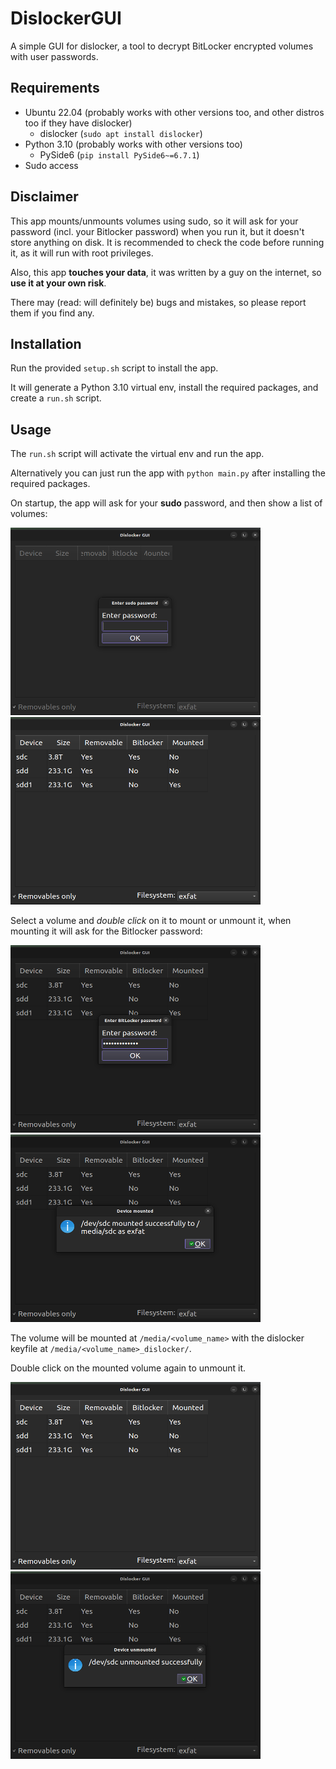 # DislockerGUI
A simple GUI for dislocker, a tool to decrypt BitLocker encrypted volumes with user passwords.

## Requirements
- Ubuntu 22.04 (probably works with other versions too, and other distros too if they have dislocker) 
  - dislocker (`sudo apt install dislocker`)
- Python 3.10 (probably works with other versions too)
  - PySide6 (`pip install PySide6~=6.7.1`)
- Sudo access

## Disclaimer
This app mounts/unmounts volumes using sudo, so it will ask for your password (incl. your Bitlocker password) when you run it, but it doesn't store anything on disk. 
It is recommended to check the code before running it, as it will run with root privileges.

Also, this app **touches your data**, it was written by a guy on the internet, so **use it at your own risk**.

There may (read: will definitely be) bugs and mistakes, so please report them if you find any.

## Installation

Run the provided `setup.sh` script to install the app.

It will generate a Python 3.10 virtual env, install the required packages, and create a `run.sh` script.

## Usage

The `run.sh` script will activate the virtual env and run the app.

Alternatively you can just run the app with `python main.py` after installing the required packages.

On startup, the app will ask for your **sudo** password, and then show a list of volumes:

<img alt="startup.png" height="300" src="res/startup.png" width="400"/>
<img alt="list.png" height="300" src="res/list.png" width="400"/>

Select a volume and *double click* on it to mount or unmount it, when mounting it will ask for the Bitlocker password:

<img alt="bitlocker.png" height="300" src="res/bitlocker.png" width="400"/>
<img alt="mountok.png" height="300" src="res/mountok.png" width="400"/>

The volume will be mounted at `/media/<volume_name>` with the dislocker keyfile at `/media/<volume_name>_dislocker/`.

Double click on the mounted volume again to unmount it.

<img alt="done.png" height="300" src="res/done.png" width="400"/>
<img alt="unmountok.png" height="300" src="res/unmountok.png" width="400"/>
